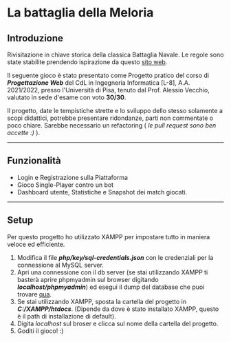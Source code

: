 # La battaglia della Meloria
## Introduzione

Rivisitazione in chiave storica della classica Battaglia Navale. Le regole sono state stabilite prendendo ispirazione da questo [sito web](https://www.giochi-da-tavolo.it/battaglia-navale/). <br>

Il seguente gioco è stato presentato come Progetto pratico del corso di ***Progettazione Web*** del CdL in Ingegneria Informatica [L-8], A.A. 2021/2022, presso l'Università di Pisa, tenuto dal Prof. Alessio Vecchio, valutato in sede d'esame con voto **30/30**.

Il progetto, date le tempistiche strette e lo sviluppo dello stesso solamente a scopi didattici, potrebbe presentare ridondanze, parti non commentate o poco chiare. Sarebbe necessario un refactoring ( *le pull request sono ben accette :)* ).

---

## Funzionalità
- Login e Registrazione sulla Piattaforma
- Gioco Single-Player contro un bot
- Dashboard utente, Statistiche e Snapshot dei match giocati.

---

## Setup
Per questo progetto ho utilizzato XAMPP per impostare tutto in maniera veloce ed efficiente.

1. Modifica il file ***php/key/sql-credentials.json*** con le credenziali per la connessione al MySQL server.
2. Apri una connessione con il db server (se stai utilizzando XAMPP ti basterà aprire phpmyadmin sul browser digitando ***localhost/phpmyadmin***) ed esegui il dump del database che puoi trovare [qua](https://github.com/NamaWho/vanilla-battleship/blob/main/sql/pweb_battleship_latest.sql).
3. Se stai utilizzando XAMPP, sposta la cartella del progetto in ***C:/XAMPP/htdocs***. (Dipende da dove è stato installato XAMPP, questo è il path di installazione di default).
4. Digita _localhost_ sul broser e clicca sul nome della cartella del progetto.
5. Goditi il gioco! :)
